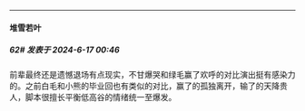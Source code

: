 ﻿
*****

####  堆雪若叶  
##### 62#       发表于 2024-6-17 00:46

前辈最终还是遗憾退场有点现实，不甘爆哭和绿毛赢了欢呼的对比演出挺有感染力的。之前白毛和小熊的毕业回也有类似的对比，赢了的孤独离开，输了的天降贵人，脚本很擅长平衡低高谷的情绪统一至爆发。


